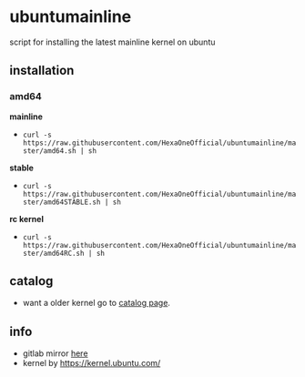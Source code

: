# ubuntumainline
script for installing the latest mainline kernel on ubuntu 

## installation

### amd64

**mainline**

- `curl -s https://raw.githubusercontent.com/HexaOneOfficial/ubuntumainline/master/amd64.sh | sh`

**stable**

- `curl -s https://raw.githubusercontent.com/HexaOneOfficial/ubuntumainline/master/amd64STABLE.sh | sh`

**rc kernel**

- `curl -s https://raw.githubusercontent.com/HexaOneOfficial/ubuntumainline/master/amd64RC.sh | sh`

## catalog

- want a older kernel go to [catalog page](./catalog/README.md).

## info

- gitlab mirror [here](https://gitlab.com/HexaOneOfficial/ubuntumainline)
- kernel by https://kernel.ubuntu.com/
